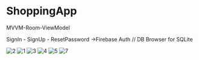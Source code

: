 # ShoppingApp
MVVM-Room-ViewModel

SignIn - SignUp - ResetPassword ->Firebase Auth // 
DB Browser for SQLite


![2](https://github.com/AliArdal/ShoppingApp/assets/135712333/7dfa62eb-15ab-41d7-91a5-b253b922e132)
![1](https://github.com/AliArdal/ShoppingApp/assets/135712333/b4bf1a69-e80a-4f74-972a-0597d05b2917)
![3](https://github.com/AliArdal/ShoppingApp/assets/135712333/8e9c2735-be32-4eb6-a3a3-67410f9388af)
![4](https://github.com/AliArdal/ShoppingApp/assets/135712333/0d1c79e3-8946-418f-b892-1f7ecf48c321)
![5](https://github.com/AliArdal/ShoppingApp/assets/135712333/db5fe6de-3685-4753-9060-229aef8aed23)
![7](https://github.com/AliArdal/About-me/assets/135712333/964ad1bb-a692-40d1-bbf0-0e76697205b4)

